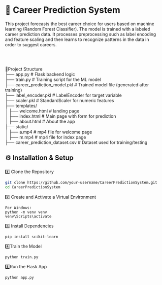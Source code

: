 # 🧠 Career Prediction System

This project forecasts the best career choice for users based on machine learning (Random Forest Classifier). The model is trained with a labeled career prediction data. It processes preprocessing such as label encoding and feature scaling and then learns to recognize patterns in the data in order to suggest careers.

<br><br>

📂Project Structure<br>
 ├── app.py                         # Flask backend logic<br>
 ├── train.py                       # Training script for the ML model<br>
 ├── career_prediction_model.pkl    # Trained model file (generated after training)<br>
 ├── label_encoder.pkl              # LabelEncoder for target variable<br>
 ├── scaler.pkl                     # StandardScaler for numeric features<br>
 ├── templates/<br>
 │   ├── welcome.html               # landing page<br>
 │   ├── index.html                 # Main page with form for prediction<br>
 │   ├── about.html                 # About the app<br>
 ├── static/<br>
 │   ├── a.mp4                      # mp4 file for welcome page<br>
 │   ├── m.mp4                      # mp4 file for index page<br>
 ├── career_prediction_dataset.csv  # Dataset used for training/testing<br>


 
## ⚙️ Installation & Setup

### 
1️⃣ Clone the Repository
```sh
git clone https://github.com/your-username/CareerPredictionSystem.git
cd CareerPredictionSystem
```

2️⃣ Create and Activate a Virtual Environment
```
For Windows:
python -m venv venv
venv\Scripts\activate
```

3️⃣ Install Dependencies
```
pip install scikit-learn
```

4️⃣Train the Model
```
python train.py
```

5️⃣Run the Flask App
```
python app.py
```
